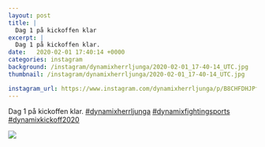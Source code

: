 ```yaml
---
layout: post
title: |
  Dag 1 på kickoffen klar
excerpt: |
  Dag 1 på kickoffen klar.   
date:   2020-02-01 17:40:14 +0000
categories: instagram
background: /instagram/dynamixherrljunga/2020-02-01_17-40-14_UTC.jpg
thumbnail: /instagram/dynamixherrljunga/2020-02-01_17-40-14_UTC.jpg

instagram_url: https://www.instagram.com/dynamixherrljunga/p/B8CHFDHJPf2
---
```

Dag 1 på kickoffen klar. [#dynamixherrljunga](https://www.instagram.com/explore/tags/dynamixherrljunga/) [#dynamixfightingsports](https://www.instagram.com/explore/tags/dynamixfightingsports/) [#dynamixkickoff2020](https://www.instagram.com/explore/tags/dynamixkickoff2020/)



<img src='{{ site.baseurl }}/instagram/dynamixherrljunga/2020-02-01_17-40-14_UTC.jpg' class='img-fluid' />
